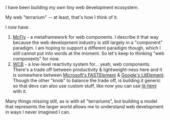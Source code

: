 I have been building my own tiny web development ecosystem.

My web "terrarium" -- at least, that's how I think of it.

I _now_ have:

1. [McFly](https://mcfly.js.org) - a metaframework for web components. I describe it that way because the web development industry is still largely in a "component" paradigm. I am hoping to support a different paradigm though, which I _still_ cannot put into words at the moment. So let's keep to thinking "web components" for now.
2. [WCB](https://webcomponent.io) - a low-level reactivity system for... yeah, web components. There's a trade off between productivity & lightweight-ness here and it is somewhere between [Microsoft's FASTElement](https://github.com/microsoft/fast) & [Google's LitElement](https://github.com/lit/lit/). Though the other "knob" to balance the trade off, is building it generic so that devs can also use custom stuff, like now you can use [lit-html](https://codepen.io/ayoayco-the-styleful/pen/ZEwNJBR?editors=1010) with it.

Many things missing still, as is with all "terrariums", but building a model that represents the larger world allows me to understand web development in ways I never imagined I can.
